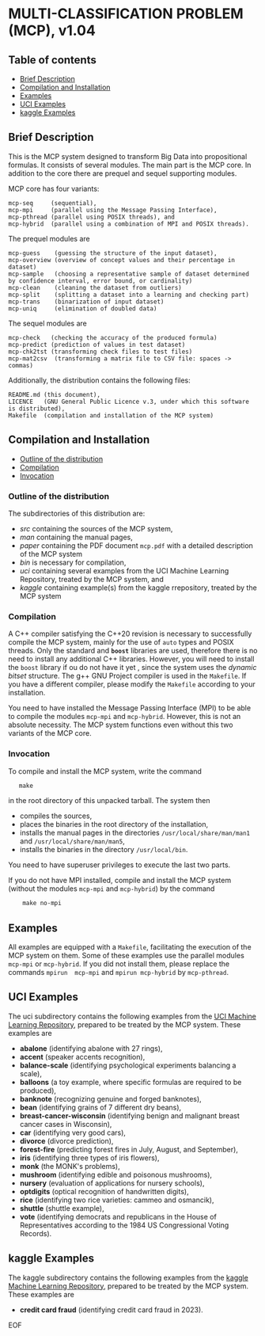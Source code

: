 # MULTI-CLASSIFICATION PROBLEM (MCP), v1.04
				   
## Table of contents

* [Brief Description](#brief-description)
* [Compilation and Installation](#compilation-and-installation)
* [Examples](#examples)
* [UCI Examples](#uci-examples)
* [kaggle Examples](#kaggle-examples)



## Brief Description

This  is  the   MCP  system  designed  to  transform   Big  Data  into
propositional formulas. It consists of  several modules. The main part
is the MCP core. In addition to  the core there are prequel and sequel
supporting modules.

MCP core has four variants:

    mcp-seq     (sequential),
    mcp-mpi     (parallel using the Message Passing Interface),
    mcp-pthread (parallel using POSIX threads), and
    mcp-hybrid  (parallel using a combination of MPI and POSIX threads).

The prequel modules are

    mcp-guess    (guessing the structure of the input dataset),
    mcp-overview (overview of concept values and their percentage in dataset)
    mcp-sample   (choosing a representative sample of dataset determined by confidence interval, error bound, or cardinality)
    mcp-clean    (cleaning the dataset from outliers)
    mcp-split    (splitting a dataset into a learning and checking part)
    mcp-trans    (binarization of input dataset)
    mcp-uniq     (elimination of doubled data)

The sequel modules are

    mcp-check   (checking the accuracy of the produced formula)
    mcp-predict (prediction of values in test dataset)
    mcp-chk2tst (transforming check files to test files)
    mcp-mat2csv  (transforming a matrix file to CSV file: spaces -> commas)

Additionally, the distribution contains the following files:

    README.md (this document),
    LICENCE   (GNU General Public Licence v.3, under which this software is distributed),
    Makefile  (compilation and installation of the MCP system)

## Compilation and Installation
* [Outline of the distribution](#outline-of-the-distribution)
* [Compilation](#compilation)
* [Invocation](#invocation)

### Outline of the distribution

The subdirectories of this distribution are:
 - *src*   containing the sources of the MCP system,
 - *man*   containing the manual pages,
 - *paper* containing the PDF document `mcp.pdf` with a detailed description of the MCP system
 - *bin*   is necessary for compilation,
 - *uci*   containing several examples from the UCI Machine Learning
         Repository, treated by the MCP system, and
 - *kaggle* containing example(s) from the kaggle rrepository, treated by the MCP system

### Compilation

A  C++  compiler  satisfying  the   C++20  revision  is  necessary  to
successfully  compile the  MCP system,  mainly for  the use  of `auto`
types and POSIX threads.  Only  the standard and **`boost`** libraries
are used,  therefore there is  no need  to install any  additional C++
libraries.  However, you  will need to install the  `boost` library if
ou do  not have it  yet , since the  system uses the  *dynamic bitset*
structure.  The g++ GNU Project compiler is used in the `Makefile`. If
you have a different compiler,  please modify the `Makefile` according
to your installation.

You need to  have installed the Message Passing Interface  (MPI) to be
able to compile the modules `mcp-mpi` and `mcp-hybrid`.  However, this
is not  an absolute necessity.  The MCP system functions  even without
this two variants of the MCP core.

### Invocation

To compile and install the MCP system, write the command
```Makefile
   make
```
in the root directory of this unpacked tarball. The system then

   - compiles the sources,
   - places the binaries in the root directory of the installation,
   - installs the manual pages in the directories
     `/usr/local/share/man/man1` and `/usr/local/share/man/man5`,
   - installs the binaries in the directory `/usr/local/bin`.

You need to have superuser privileges to execute the last two parts.

If you do  not have MPI installed, compile and  install the MCP system
(without the modules `mcp-mpi` and `mcp-hybrid`) by the command
```Makefile
    make no-mpi
```

## Examples

All  examples  are  equipped   with  a  `Makefile`,  facilitating  the
execution of  the MCP system on  them. Some of these  examples use the
parallel modules  `mcp-mpi` or `mcp-hybrid`.   If you did  not install
them,  please  replace  the  commands  `mpirun  mcp-mpi`  and  `mpirun
mcp-hybrid` by `mcp-pthread`.

## UCI Examples

The  uci subdirectory  contains the  following examples  from the  [UCI
Machine Learning Repository](http://archive.ics.uci.edu/ml/), prepared
to be treated by the MCP system. These examples are

 - **abalone**                 (identifying abalone with 27 rings),
 - **accent**		       (speaker accents recognition),
 - **balance-scale**           (identifying psychological experiments balancing a scale),
 - **balloons**                (a toy example, where specific formulas are required to be produced),
 - **banknote**		       (recognizing genuine and forged banknotes),
 - **bean**		       (identifying grains of 7 different dry beans),
 - **breast-cancer-wisconsin** (identifying benign and malignant breast cancer cases in Wisconsin),
 - **car**                     (identifying very good cars),
 - **divorce**		       (divorce prediction),
 - **forest-fire**             (predicting forest fires in July, August, and September),
 - **iris**                    (identifying three types of iris flowers),
 - **monk**		       (the MONK's problems),
 - **mushroom**                (identifying edible and poisonous mushrooms),
 - **nursery**		       (evaluation of applications for nursery schools),
 - **optdigits**	       (optical recognition of handwritten digits),
 - **rice**		       (identifying two rice varieties: cammeo and osmancik),
 - **shuttle**		       (shuttle example),
 - **vote**                    (identifying democrats and republicans in the House of
                                Representatives according to the 1984 US Congressional Voting Records).

## kaggle Examples

The  kaggle  subdirectory contains  the  following  examples from  the
[kaggle Machine Learning Repository](https://www.kaggle.com/),
prepared to be treated by the MCP system. These examples are

 - **credit card fraud**                 (identifying credit card fraud in 2023).

EOF
